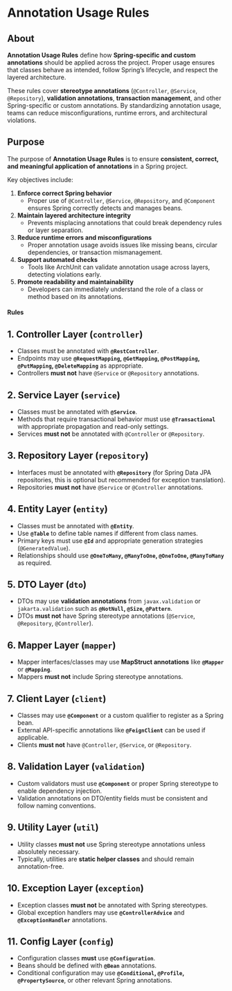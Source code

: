 # Annotation Usage Rules

## About

**Annotation Usage Rules** define how **Spring-specific and custom annotations** should be applied across the project. Proper usage ensures that classes behave as intended, follow Spring’s lifecycle, and respect the layered architecture.

These rules cover **stereotype annotations** (`@Controller`, `@Service`, `@Repository`), **validation annotations**, **transaction management**, and other Spring-specific or custom annotations. By standardizing annotation usage, teams can reduce misconfigurations, runtime errors, and architectural violations.

## Purpose

The purpose of **Annotation Usage Rules** is to ensure **consistent, correct, and meaningful application of annotations** in a Spring project.

Key objectives include:

1. **Enforce correct Spring behavior**
   * Proper use of `@Controller`, `@Service`, `@Repository`, and `@Component` ensures Spring correctly detects and manages beans.
2. **Maintain layered architecture integrity**
   * Prevents misplacing annotations that could break dependency rules or layer separation.
3. **Reduce runtime errors and misconfigurations**
   * Proper annotation usage avoids issues like missing beans, circular dependencies, or transaction mismanagement.
4. **Support automated checks**
   * Tools like ArchUnit can validate annotation usage across layers, detecting violations early.
5. **Promote readability and maintainability**
   * Developers can immediately understand the role of a class or method based on its annotations.

#### Rules

## **1. Controller Layer (`controller`)**

* Classes must be annotated with **`@RestController`**.
* Endpoints may use **`@RequestMapping`, `@GetMapping`, `@PostMapping`, `@PutMapping`, `@DeleteMapping`** as appropriate.
* Controllers **must not** have `@Service` or `@Repository` annotations.

## **2. Service Layer (`service`)**

* Classes must be annotated with **`@Service`**.
* Methods that require transactional behavior must use **`@Transactional`** with appropriate propagation and read-only settings.
* Services **must not** be annotated with `@Controller` or `@Repository`.

## **3. Repository Layer (`repository`)**

* Interfaces must be annotated with **`@Repository`** (for Spring Data JPA repositories, this is optional but recommended for exception translation).
* Repositories **must not** have `@Service` or `@Controller` annotations.

## **4. Entity Layer (`entity`)**

* Classes must be annotated with **`@Entity`**.
* Use **`@Table`** to define table names if different from class names.
* Primary keys must use **`@Id`** and appropriate generation strategies (`@GeneratedValue`).
* Relationships should use **`@OneToMany`, `@ManyToOne`, `@OneToOne`, `@ManyToMany`** as required.

## **5. DTO Layer (`dto`)**

* DTOs may use **validation annotations** from `javax.validation` or `jakarta.validation` such as **`@NotNull`, `@Size`, `@Pattern`**.
* DTOs **must not** have Spring stereotype annotations (`@Service`, `@Repository`, `@Controller`).

## **6. Mapper Layer (`mapper`)**

* Mapper interfaces/classes may use **MapStruct annotations** like **`@Mapper`** or **`@Mapping`**.
* Mappers **must not** include Spring stereotype annotations.

## **7. Client Layer (`client`)**

* Classes may use **`@Component`** or a custom qualifier to register as a Spring bean.
* External API-specific annotations like **`@FeignClient`** can be used if applicable.
* Clients **must not** have `@Controller`, `@Service`, or `@Repository`.

## **8. Validation Layer (`validation`)**

* Custom validators must use **`@Component`** or proper Spring stereotype to enable dependency injection.
* Validation annotations on DTO/entity fields must be consistent and follow naming conventions.

## **9. Utility Layer (`util`)**

* Utility classes **must not** use Spring stereotype annotations unless absolutely necessary.
* Typically, utilities are **static helper classes** and should remain annotation-free.

## **10. Exception Layer (`exception`)**

* Exception classes **must not** be annotated with Spring stereotypes.
* Global exception handlers may use **`@ControllerAdvice`** and **`@ExceptionHandler`** annotations.

## **11. Config Layer (`config`)**

* Configuration classes **must** use **`@Configuration`**.
* Beans should be defined with **`@Bean`** annotations.
* Conditional configuration may use **`@Conditional`, `@Profile`, `@PropertySource`**, or other relevant Spring annotations.

